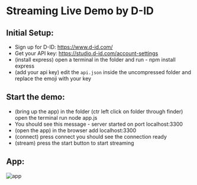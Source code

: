 # Streaming Live Demo by D-ID

## Initial Setup:

- Sign up for D-ID: https://www.d-id.com/
- Get your API key: https://studio.d-id.com/account-settings
- (install express) open a terminal in the folder and run - npm install express
- (add your api key) edit the `api.json` inside the uncompressed folder and replace the emoji with your key

## Start the demo:

- (bring up the app) in the folder (ctr left click on folder through finder) open the terminal run node app.js
- You should see this message - server started on port localhost:3300
- (open the app) in the browser add localhost:3300
- (connect) press connect you should see the connection ready
- (stream) press the start button to start streaming

## App:

![app](./app.png)

